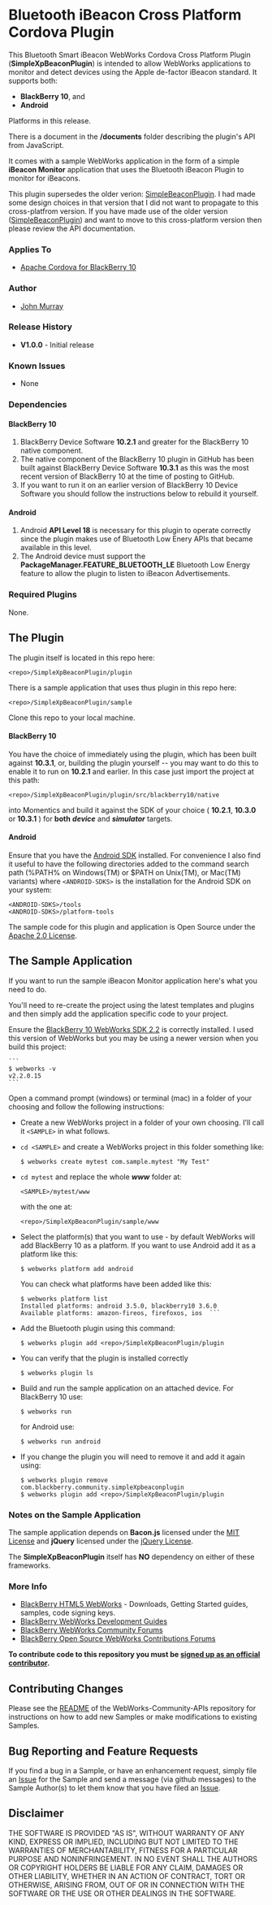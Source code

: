 # Bluetooth iBeacon Cross Platform Cordova Plugin #

This Bluetooth Smart iBeacon WebWorks Cordova Cross Platform Plugin (**SimpleXpBeaconPlugin**) is intended to allow  WebWorks applications to monitor and detect devices using the Apple de-factor iBeacon standard. It supports both:

- **BlackBerry 10**, and
- **Android**

Platforms in this release.

There is a document in the **/documents** folder describing the plugin's API from JavaScript.

It comes with a sample WebWorks application in the form of a simple **iBeacon Monitor** application that uses the Bluetooth iBeacon Plugin to monitor for iBeacons.

This plugin supersedes the older verion: [SimpleBeaconPlugin](https://github.com/blackberry/WebWorks-Community-APIs/tree/master/BB10-Cordova/simplebeaconplugin). I had made some design choices in that version that I did not want to propagate to this cross-platfrom version. If you have made use of the older version ([SimpleBeaconPlugin](https://github.com/blackberry/WebWorks-Community-APIs/tree/master/BB10-Cordova/simplebeaconplugin)) and want to move to this cross-platform version then please review the API documentation.

### Applies To

* [Apache Cordova for BlackBerry 10](https://github.com/blackberry/cordova-blackberry/tree/master/blackberry10)

### Author

* [John Murray](https://github.com/jcmurray)

### Release History

* **V1.0.0** - Initial release

### Known Issues

* None

### Dependencies

#### BlackBerry 10

1. BlackBerry Device Software **10.2.1** and greater for the BlackBerry 10 native component.
2. The native component of the BlackBerry 10 plugin in GitHub has been built against BlackBerry Device Software **10.3.1** as this was the most recent version of BlackBerry 10 at the time of posting to GitHub.
3. If you want to run it on an earlier version of BlackBerry 10 Device Software you should follow the instructions below to rebuild it yourself.

#### Android

1. Android **API Level 18** is necessary for this plugin to operate correctly since the plugin makes use of Bluetooth Low Enery APIs that became available in this level.
2. The Android device must support the **PackageManager.FEATURE_BLUETOOTH_LE** Bluetooth Low Energy feature to allow the plugin to listen to iBeacon Advertisements.

### Required Plugins

None.

## The Plugin ##

The plugin itself is located in this repo here:

	<repo>/SimpleXpBeaconPlugin/plugin

There is a sample application that uses thus plugin in this repo here:

	<repo>/SimpleXpBeaconPlugin/sample

Clone this repo to your local machine.

#### BlackBerry 10

You have the choice of immediately using the plugin, which has been built against **10.3.1**, or, building the plugin yourself -- you may want to do this to enable it to run on **10.2.1** and earlier. In this case just import the project at this path:

	<repo>/SimpleXpBeaconPlugin/plugin/src/blackberry10/native

into Momentics and build it against the SDK of your choice ( **10.2.1**, **10.3.0** or **10.3.1** ) for **both** ***device*** and ***simulator*** targets.

#### Android

Ensure that you have the [Android SDK](https://developer.android.com/sdk/index.html) installed. For convenience I also find it useful to have the following directories added to the command search path (%PATH% on Windows(TM) or $PATH on Unix(TM), or Mac(TM) variants) where `<ANDROID-SDKS>` is the installation for the Android SDK on your system:

```
<ANDROID-SDKS>/tools
<ANDROID-SDKS>/platform-tools
```

The sample code for this plugin and application is Open Source under 
the [Apache 2.0 License](http://www.apache.org/licenses/LICENSE-2.0.html).

## The Sample Application ##

If you want to run the sample iBeacon Monitor application here's what you need to do.

You'll need to re-create the project using the latest templates and plugins and then simply add the application specific code to your project. 

Ensure the [BlackBerry 10 WebWorks SDK 2.2](https://developer.blackberry.com/html5/download/sdk) is correctly installed. I used this version of WebWorks but you may be using a newer version when you build this project: 

	```
	$ webworks -v
	v2.2.0.15
	```

Open a command prompt (windows) or terminal (mac) in a folder of your choosing and follow the following instructions:

- Create a new WebWorks project in a folder of your own choosing. I'll call it `<SAMPLE>` in what follows.
- `cd <SAMPLE>` and create a WebWorks project in this folder something like:

	```
	$ webworks create mytest com.sample.mytest "My Test"
	```

- `cd mytest` and replace the whole ***www*** folder at:

	```
	<SAMPLE>/mytest/www
	```
	
	with the one at:

	```
	<repo>/SimpleXpBeaconPlugin/sample/www
	```

- Select the platform(s) that you want to use - by default WebWorks will add BlackBerry 10 as a platform. If you want to use Android add it as a platform like this:

	```
	$ webworks platform add android

	```
	
	You can check what platforms have been added like this:
	
	```
	$ webworks platform list
	Installed platforms: android 3.5.0, blackberry10 3.6.0
	Available platforms: amazon-fireos, firefoxos, ios	```

- Add the Bluetooth plugin using this command: 

	```
	$ webworks plugin add <repo>/SimpleXpBeaconPlugin/plugin
	```	

- You can verify that the plugin is installed correctly

	```
	$ webworks plugin ls
	``` 

- Build and run the sample application on an attached device. For BlackBerry 10 use:

	```
	$ webworks run
	```
	
	for Android use:
	
	```
	$ webworks run android
	```	

- If you change the plugin you will need to remove it and add it again using:

	```
	$ webworks plugin remove com.blackberry.community.simpleXpbeaconplugin
	$ webworks plugin add <repo>/SimpleXpBeaconPlugin/plugin
	```	

### Notes on the Sample Application

The sample application depends on **Bacon.js** licensed under the [MIT License](http://opensource.org/licenses/MIT) and **jQuery** licensed under the [jQuery License](https://github.com/jquery/jquery/blob/master/LICENSE.txt).

The **SimpleXpBeaconPlugin** itself has **NO** dependency on either of these frameworks.

### More Info

* [BlackBerry HTML5 WebWorks](https://bdsc.webapps.blackberry.com/html5/) - Downloads, Getting Started guides, samples, code signing keys.
* [BlackBerry WebWorks Development Guides](https://bdsc.webapps.blackberry.com/html5/documentation)
* [BlackBerry WebWorks Community Forums](http://supportforums.blackberry.com/t5/Web-and-WebWorks-Development/bd-p/browser_dev)
* [BlackBerry Open Source WebWorks Contributions Forums](http://supportforums.blackberry.com/t5/BlackBerry-WebWorks/bd-p/ww_con)
 
**To contribute code to this repository you must be [signed up as an 
official contributor](http://blackberry.github.com/howToContribute.html).**

## Contributing Changes

Please see the [README](https://github.com/blackberry/WebWorks-Community-APIs/blob/master/README.md) of the WebWorks-Community-APIs repository for instructions on how to add new Samples or make modifications to existing Samples.

## Bug Reporting and Feature Requests

If you find a bug in a Sample, or have an enhancement request, simply file an [Issue](https://github.com/blackberry/WebWorks-Community-APIs/issues) for the Sample and send a message (via github messages) to the Sample Author(s) to let them know that you have filed an [Issue](https://github.com/blackberry/WebWorks-Community-APIs/issues).


## Disclaimer

THE SOFTWARE IS PROVIDED "AS IS", WITHOUT WARRANTY OF ANY KIND, EXPRESS OR IMPLIED, INCLUDING BUT NOT LIMITED TO THE WARRANTIES OF MERCHANTABILITY, FITNESS FOR A PARTICULAR PURPOSE AND NONINFRINGEMENT. IN NO EVENT SHALL THE AUTHORS OR COPYRIGHT HOLDERS BE LIABLE FOR ANY CLAIM, DAMAGES OR OTHER LIABILITY, WHETHER IN AN ACTION OF CONTRACT, TORT OR OTHERWISE, ARISING FROM, OUT OF OR IN CONNECTION WITH THE SOFTWARE OR THE USE OR OTHER DEALINGS IN THE SOFTWARE.